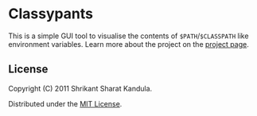 # Classypants

This is a simple GUI tool to visualise the contents of `$PATH`/`$CLASSPATH` like environment
variables. Learn more about the project on the [project page](http://classypants.sharats.me).

## License

Copyright (C) 2011 Shrikant Sharat Kandula.

Distributed under the [MIT License](http://mit.sharats.me).
